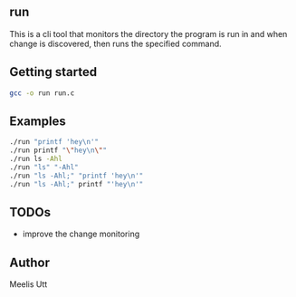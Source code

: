 ## run

This is a cli tool that monitors the directory the program is run in and when change is discovered, then runs the specified command.

## Getting started

```sh
gcc -o run run.c
```

## Examples

```sh
./run "printf 'hey\n'"
./run printf "\"hey\n\""
./run ls -Ahl
./run "ls" "-Ahl"
./run "ls -Ahl;" "printf 'hey\n'"
./run "ls -Ahl;" printf "'hey\n'"
```

## TODOs

* improve the change monitoring

## Author

Meelis Utt
